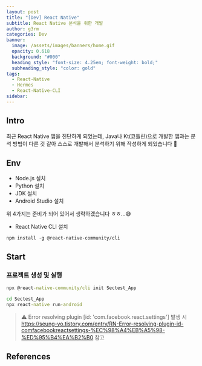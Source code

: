 ```yaml
---
layout: post
title: "[Dev] React Native"
subtitle: React Native 분석을 위한 개발
author: g3rm
categories: Dev
banner:
  image: /assets/images/banners/home.gif
  opacity: 0.618
  background: "#000"
  heading_style: "font-size: 4.25em; font-weight: bold;"
  subheading_style: "color: gold"
tags:
  - React-Native
  - Hermes
  - React-Native-CLI
sidebar:
---
```



## Intro
최근 React Native 앱을 진단하게 되었는데, Java나 Kt(코틀린)으로 개발한 앱과는 분석 방법이 다른 것 같아 스스로 개발해서 분석하기 위해 작성하게 되었습니다 👋

## Env
- Node.js 설치
- Python 설치
- JDK 설치
- Android Studio 설치

위 4가지는 준비가 되어 있어서 생략하겠습니다 ㅎㅎ...😅   

- React Native CLI 설치   
```CMD
npm install -g @react-native-community/cli
```   

## Start
### 프로젝트 생성 및 실행
```cmd
npx @react-native-community/cli init Sectest_App

cd Sectest_App
npx react-native run-android
```

> ⚠️ Error resolving plugin [id: 'com.facebook.react.settings'] 발생 시
> https://seung-yo.tistory.com/entry/RN-Error-resolving-plugin-id-comfacebookreactsettings-%EC%98%A4%EB%A5%98-%ED%95%B4%EA%B2%B0 참고

## References
